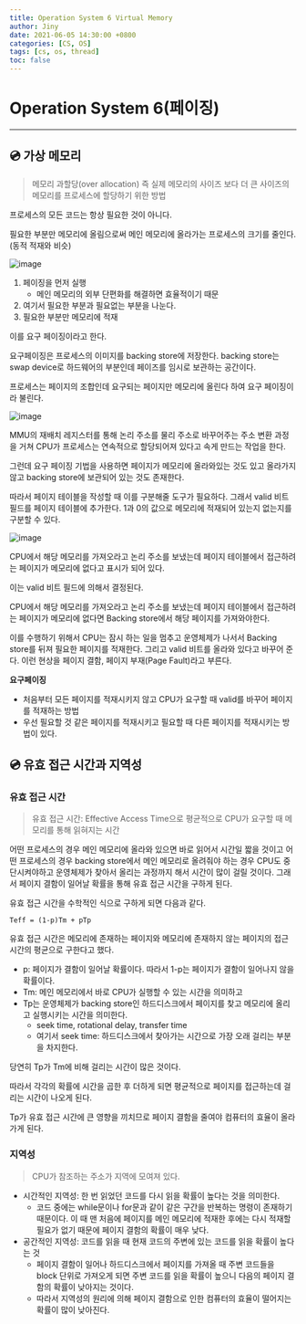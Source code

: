 ```yaml
---
title: Operation System 6 Virtual Memory
author: Jiny
date: 2021-06-05 14:30:00 +0800
categories: [CS, OS]
tags: [cs, os, thread]
toc: false
---
```

 
# Operation System 6(페이징)
___

## 💿 **가상 메모리**

> 메모리 과할당(over allocation) 즉 실제 메모리의 사이즈 보다 더 큰 사이즈의 메모리를 프로세스에 할당하기 위한 방법

프로세스의 모든 코드는 항상 필요한 것이 아니다. 

필요한 부분만 메모리에 올림으로써 메인 메모리에 올라가는 프로세스의 크기를 줄인다.(동적 적재와 비슷)

![image](https://t1.daumcdn.net/cfile/tistory/22430F4E590E8ADA1C)

1. 페이징을 먼저 실행
   - 메인 메모리의 외부 단편화를 해결하면 효율적이기 때문
2. 여기서 필요한 부분과 필요없는 부분을 나눈다.
3. 필요한 부분만 메모리에 적재

이를 요구 페이징이라고 한다.

요구페이징은 프로세스의 이미지를 backing store에 저장한다. backing store는 swap device로 하드웨어의 부분인데 페이즈를 임시로 보관하는 공간이다.

프로세스는 페이지의 조합인데 요구되는 페이지만 메모리에 올린다 하여 요구 페이징이라 불린다.

![image](https://t1.daumcdn.net/cfile/tistory/224F144E590E8AD91B)

MMU의 재배치 레지스터를 통해 논리 주소를 물리 주소로 바꾸어주는 주소 변환 과정을 거쳐 CPU가 프로세스는 연속적으로 할당되어져 있다고 속게 만드는 작업을 한다. 

그런데 요구 페이징 기법을 사용하면 페이지가 메모리에 올라와있는 것도 있고 올라가지 않고 backing store에 보관되어 있는 것도 존재한다. 

따라서 페이지 테이블을 작성할 때 이를 구분해줄 도구가 필요하다. 그래서 valid 비트 필드를 페이지 테이블에 추가한다. 1과 0의 값으로 메모리에 적재되어 있는지 없는지를 구분할 수 있다.

![image](https://t1.daumcdn.net/cfile/tistory/2756414E590E8AD922)

CPU에서 해당 메모리를 가져오라고 논리 주소를 보냈는데 페이지 테이블에서 접근하려는 페이지가 메모리에 없다고 표시가 되어 있다. 

이는 valid 비트 필드에 의해서 결정된다.

CPU에서 해당 메모리를 가져오라고 논리 주소를 보냈는데 페이지 테이블에서 접근하려는 페이지가 메모리에 없다면 Backing store에서 해당 페이지를 가져와야한다. 

이를 수행하기 위해서 CPU는 잠시 하는 일을 멈추고 운영체제가 나서서 Backing store를 뒤져 필요한 페이지를 적재한다. 그리고 valid 비트를 올라와 있다고 바꾸어 준다. 이런 현상을 페이지 결함, 페이지 부재(Page Fault)라고 부른다.

**요구페이징**
- 처음부터 모든 페이지를 적재시키지 않고 CPU가 요구할 때 valid를 바꾸어 페이지를 적재하는 방법
- 우선 필요할 것 같은 페이지를 적재시키고 필요할 때 다른 페이지를 적재시키는 방법이 있다.


## 💿 **유효 접근 시간과 지역성**

### **유효 접근 시간**

> 유효 접근 시간: Effective Access Time으로 평균적으로 CPU가 요구할 때 메모리를 통해 읽혀지는 시간

어떤 프로세스의 경우 메인 메모리에 올라와 있으면 바로 읽어서 시간일 짧을 것이고 어떤 프로세스의 경우 backing store에서 메인 메모리로 올려줘야 하는 경우 CPU도 중단시켜야하고 운영체제가 찾아서 올리는 과정까지 해서 시간이 많이 걸릴 것이다. 그래서 페이지 결함이 일어날 확률을 통해 유효 접근 시간을 구하게 된다.

유효 접근 시간을 수학적인 식으로 구하게 되면 다음과 같다.

```
Teff = (1-p)Tm + pTp
```

유효 접근 시간은 메모리에 존재하는 페이지와 메모리에 존재하지 않는 페이지의 접근 시간의 평균으로 구한다고 했다. 
- p: 페이지가 결함이 일어날 확률이다. 따라서 1-p는 페이지가 결함이 일어나지 않을 확률이다. 
- Tm: 메인 메모리에서 바로 CPU가 실행할 수 있는 시간을 의미하고 
- Tp는 운영체제가 backing store인 하드디스크에서 페이지를 찾고 메모리에 올리고 실행시키는 시간을 의미한다. 
  - seek time, rotational delay, transfer time
  - 여기서 seek time: 하드디스크에서 찾아가는 시간으로 가장 오래 걸리는 부분을 차지한다. 

당연히 Tp가 Tm에 비해 걸리는 시간이 많은 것이다. 

따라서 각각의 확률에 시간을 곱한 후 더하게 되면 평균적으로 페이지를 접근하는데 걸리는 시간이 나오게 된다. 

Tp가 유효 접근 시간에 큰 영향을 끼치므로 페이지 결함을 줄여야 컴퓨터의 효율이 올라가게 된다.

### **지역성**

> CPU가 참조하는 주소가 지역에 모여져 있다. 

- 시간적인 지역성: 한 번 읽었던 코드를 다시 읽을 확률이 높다는 것을 의미한다.   
  - 코드 중에는 while문이나 for문과 같이 같은 구간을 반복하는 명령이 존재하기 때문이다. 이 때 맨 처음에 페이지를 메인 메모리에 적재한 후에는 다시 적재할 필요가 없기 때문에 페이지 결함의 확률이 매우 낮다. 
- 공간적인 지역성: 코드를 읽을 때 현재 코드의 주변에 있는 코드를 읽을 확률이 높다는 것
  -  페이지 결함이 일어나 하드디스크에서 페이지를 가져올 때 주변 코드들을 block 단위로 가져오게 되면 주변 코드를 읽을 확률이 높으니 다음의 페이지 결함의 확률이 낮아지는 것이다. 
  -  따라서 지역성의 원리에 의해 페이지 결함으로 인한 컴퓨터의 효율이 떨어지는 확률이 많이 낮아진다.


